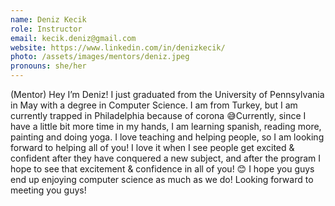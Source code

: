 ```yaml
---
name: Deniz Kecik
role: Instructor
email: kecik.deniz@gmail.com
website: https://www.linkedin.com/in/denizkecik/
photo: /assets/images/mentors/deniz.jpeg
pronouns: she/her
---
```



(Mentor) Hey I’m Deniz! I just graduated from the University of Pennsylvania in May with a  degree in Computer Science. I am from Turkey, but I am currently trapped in Philadelphia because of corona 😅Currently, since I have a little bit more time in my hands, I am learning spanish, reading more, painting and doing yoga. I love teaching and helping people, so I am looking forward to helping all of you! I love it when I see people get excited & confident after they have conquered a new subject, and after the program I hope to see that excitement & confidence in all of you! 😊 I hope you guys end up enjoying computer science as much as we do! Looking forward to meeting you guys! 



